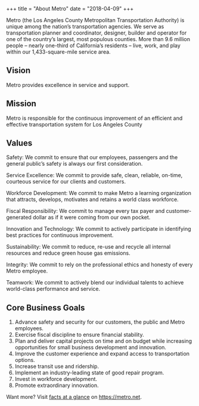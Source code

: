 +++
title = "About Metro"
date = "2018-04-09"
+++

Metro (the Los Angeles County Metropolitan Transportation Authority) is unique among the nation’s transportation agencies. We serve as transportation planner and coordinator, designer, builder and operator for one of the country’s largest, most populous counties. More than 9.6 million people – nearly one-third of California’s residents – live, work, and play within our 1,433-square-mile service area.

## Vision
Metro provides excellence in service and support.

## Mission
Metro is responsible for the continuous improvement of an efficient and effective transportation system for Los Angeles County

## Values
Safety: We commit to ensure that our employees, passengers and the general public’s safety is always our first consideration. 

Service Excellence: We commit to provide safe, clean, reliable, on-time, courteous service for our clients and customers. 

Workforce Development: We commit to make Metro a learning organization that attracts, develops, motivates and retains a world class workforce. 

Fiscal Responsibility: We commit to manage every tax payer and customer-generated dollar as if it were coming from our own pocket. 

Innovation and Technology: We commit to actively participate in identifying best practices for continuous improvement. 

Sustainability: We commit to reduce, re-use and recycle all internal resources and reduce green house gas emissions. 

Integrity: We commit to rely on the professional ethics and honesty of every Metro employee. 

Teamwork: We commit to actively blend our individual talents to achieve world-class performance and service.

## Core Business Goals
1. Advance safety and security for our customers, the public and Metro employees.
2. Exercise fiscal discipline to ensure financial stability.
3. Plan and deliver capital projects on time and on budget while increasing opportunities for small business development and innovation.
4. Improve the customer experience and expand access to transportation options.
5. Increase transit use and ridership.
6. Implement an industry-leading state of good repair program.
7. Invest in workforce development.
8. Promote extraordinary innovation.

Want more? Visit [facts at a glance](https://www.metro.net/news/facts-glance/) on https://metro.net.


